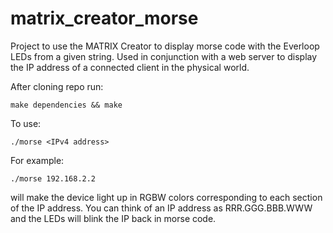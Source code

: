 # matrix_creator_morse
Project to use the MATRIX Creator to display morse code with the Everloop LEDs from a given string. Used in conjunction with a web server to display the IP address of a connected client in the physical world.

After cloning repo run:

```
make dependencies && make
```

To use:

```
./morse <IPv4 address>
```

For example:

```
./morse 192.168.2.2
```

will make the device light up in RGBW colors corresponding to each section of the IP address. You can think of an IP address as RRR.GGG.BBB.WWW and the LEDs will blink the IP back in morse code.
